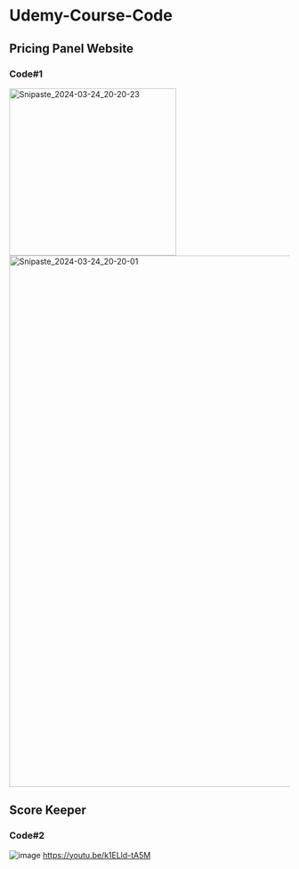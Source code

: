 # Udemy-Course-Code
## Pricing Panel Website
### Code#1

<img width="300" alt="Snipaste_2024-03-24_20-20-23" src="https://github.com/Li-8023/Udemy-Course-Code/assets/80284104/ee38f50a-c556-42e2-9794-e027e62eb25a">
<img width="954" alt="Snipaste_2024-03-24_20-20-01" src="https://github.com/Li-8023/Udemy-Course-Code/assets/80284104/9fb8412a-b64c-49bd-809e-92dc3b4604fc">

##  Score Keeper
### Code#2
![image](https://github.com/Li-8023/Udemy-Course-Code/assets/80284104/25811388-020a-4741-bb7f-ad118cc4640c)
https://youtu.be/k1ELld-tA5M
